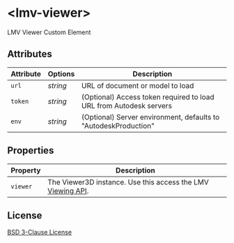 # &lt;lmv-viewer&gt;

LMV Viewer Custom Element

## Attributes

Attribute | Options  | Description
---       | ---      | ---
`url`     | *string* | URL of document or model to load
`token`   | *string* | (Optional) Access token required to load URL from Autodesk servers
`env`     | *string* | (Optional) Server environment, defaults to "AutodeskProduction"

## Properties

Property  | Description
---       | ---
`viewer`  | The Viewer3D instance. Use this access the LMV [Viewing API](https://s3.amazonaws.com/autodesk.viewingservice.viewers.prod/1.2.13/docs/index.html).

## License

[BSD 3-Clause License](http://opensource.org/licenses/BSD-3-Clause)
